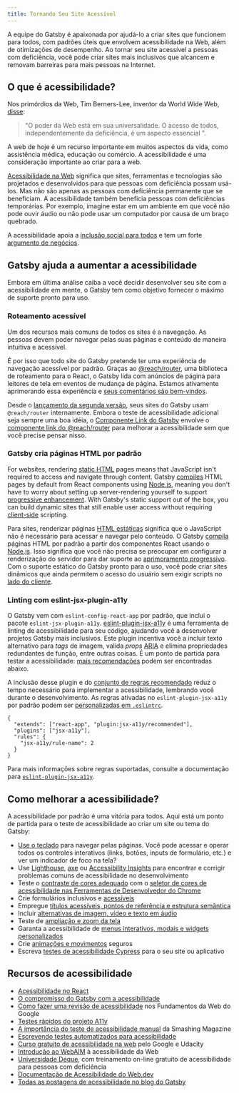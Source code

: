 ```yaml
---
title: Tornando Seu Site Acessível
---
```


A equipe do Gatsby é apaixonada por ajudá-lo a criar sites que funcionem para todos, com padrões úteis que envolvem acessibilidade na Web, além de otimizações de desempenho. Ao tornar seu site acessível a pessoas com deficiência, você pode criar sites mais inclusivos que alcancem e removam barreiras para mais pessoas na Internet.

## O que é acessibilidade?

Nos primórdios da Web, Tim Berners-Lee, inventor da World Wide Web, [disse](https://www.w3.org/Press/IPO-announce):

> "O poder da Web está em sua universalidade.
> O acesso de todos, independentemente da deficiência, é um aspecto essencial ".

A web de hoje é um recurso importante em muitos aspectos da vida, como assistência médica, educação ou comércio. A acessibilidade é uma consideração importante ao criar para a web.

[Acessibilidade na Web](https://www.w3.org/WAI/fundamentals/accessibility-intro/#what) significa que sites, ferramentas e tecnologias são projetados e desenvolvidos para que pessoas com deficiência possam usá-los. Mas não são apenas as pessoas com deficiência permanente que se beneficiam. A acessibilidade também beneficia pessoas com deficiências temporárias. Por exemplo, imagine estar em um ambiente em que você não pode ouvir áudio ou não pode usar um computador por causa de um braço quebrado.

A acessibilidade apoia a [inclusão social para todos](https://www.w3.org/standards/webdesign/accessibility#case) e tem um forte [argumento de negócios](https://www.w3.org/WAI/business-case/).

## Gatsby ajuda a aumentar a acessibilidade

Embora em última análise caiba a você decidir desenvolver seu site com a acessibilidade em mente, o Gatsby tem como objetivo fornecer o máximo de suporte pronto para uso.

### Roteamento acessível

Um dos recursos mais comuns de todos os sites é a navegação. As pessoas devem poder navegar pelas suas páginas e conteúdo de maneira intuitiva e acessível.

É por isso que todo site do Gatsby pretende ter uma experiência de navegação acessível por padrão. Graças ao [@reach/router](https://reach.tech/router), uma biblioteca de roteamento para o React, o Gatsby lida com anúncios de página para leitores de tela  em eventos de mudança de página. Estamos ativamente aprimorando essa experiência e [seus comentários são bem-vindos](/accessibility-statement/).

Desde o [lançamento da segunda versão](/blog/2018-09-17-gatsby-v2/), seus sites do Gatsby usam `@reach/router` internamente. Embora o teste de acessibilidade adicional seja sempre uma boa idéia, o [Componente Link do Gatsby](/docs/gatsby-link/) envolve o [componente link do @reach/router](https://reach.tech/router/api/Link) para melhorar a acessibilidade sem que você precise pensar nisso.

### Gatsby cria páginas HTML por padrão

For websites, rendering [static HTML](/docs/glossary#static) pages means that JavaScript isn't required to access and navigate through content. Gatsby [compiles](/docs/glossary#compiler) HTML pages by default from React components using [Node.js](/docs/glossary#nodejs), meaning you don't have to worry about setting up server-rendering yourself to support [progressive enhancement](/docs/glossary#progressive-enhancement). With Gatsby's static support out of the box, you can build dynamic sites that still enable user access without requiring [client-side](/docs/glossary#client-side) scripting.

Para sites, renderizar páginas [HTML estáticas](/docs/glossary#static) significa que o JavaScript não é necessário para acessar e navegar pelo conteúdo. O Gatsby [compila](/docs/glossary#compiler) páginas HTML por padrão a partir dos componentes React usando o [Node.js](/docs/glossary#nodejs). Isso significa que você não precisa se preocupar em configurar a renderização do servidor para dar suporte ao [aprimoramento progressivo](/docs/glossary#progressive-enhancement). Com o suporte estático do Gatsby pronto para o uso, você pode criar sites dinâmicos que ainda permitem o acesso do usuário sem exigir scripts no [lado do cliente](/docs/glossary#client-side).

### Linting com eslint-jsx-plugin-a11y

O Gatsby vem com `eslint-config-react-app` por padrão, que inclui o pacote `eslint-jsx-plugin-a11y`. [eslint-plugin-jsx-a11y](https://github.com/evcohen/eslint-plugin-jsx-a11y) é uma ferramenta de linting de acessibilidade para seu código, ajudando você a desenvolver projetos Gatsby mais inclusivos. Este plugin incentiva você a incluir texto alternativo para _tags_ de imagem, valida _props_ [ARIA](https://developer.mozilla.org/en-US/docs/Web/Accessibility/ARIA) e elimina propriedades redundantes de função, entre outras coisas. É um ponto de partida para testar a acessibilidade: [mais recomendações](#how-to-improve-accessibility) podem ser encontradas abaixo.

A inclusão desse plugin e do [conjunto de regras recomendado](https://github.com/facebook/create-react-app/tree/master/packages/eslint-config-react-app#accessibility-checks) reduz o tempo necessário para implementar a acessibilidade, lembrando você durante o desenvolvimento. As regras ativadas no `eslint-plugin-jsx-a11y` por padrão podem ser [personalizadas em `.eslintrc`](/docs/eslint/#configuring-eslint).

```json:title=.eslintrc
{
  "extends": ["react-app", "plugin:jsx-a11y/recommended"],
  "plugins": ["jsx-a11y"],
  "rules": {
    "jsx-a11y/rule-name": 2
  }
}
```

Para mais informações sobre regras suportadas, consulte a documentação para [`eslint-plugin-jsx-a11y`](https://github.com/evcohen/eslint-plugin-jsx-a11y).

## Como melhorar a acessibilidade?

A acessibilidade por padrão é uma vitória para todos. Aqui está um ponto de partida para o teste de acessibilidade ao criar um site ou tema do Gatsby:

- [Use o teclado](https://webaim.org/techniques/keyboard/) para navegar pelas páginas. Você pode acessar e operar todos os controles interativos (links, botões, inputs de formulário, etc.) e ver um indicador de foco na tela?
- Use [Lighthouse](https://developers.google.com/web/tools/lighthouse/), [axe](https://www.deque.com/axe/) ou [Accessibility Insights](https://accessibilityinsights.io/) para encontrar e corrigir problemas comuns de acessibilidade no desenvolvimento
- Teste o [contraste de cores adequado](https://dequeuniversity.com/tips/color-contrast) com o [seletor de cores de acessibilidade nas Ferramentas de Desenvolvedor do Chrome](https://developers.google.com/web/updates/2018/01/devtools#contrast)
- Crie formulários inclusivos e [acessíveis](/docs/building-a-contact-form#creating-an-accessible-form)
- Empregue [títulos acessíveis, pontos de referência e estrutura semântica](https://webaim.org/techniques/semanticstructure/)
- Incluir [alternativas de imagem, vídeo e texto em áudio](https://a11y-style-guide.com/style-guide/section-media.html)
- Teste de [ampliação e zoom da tela](https://axesslab.com/make-site-accessible-screen-magnifiers/)
- Garanta a acessibilidade de [menus interativos, modais e widgets personalizados](https://developer.mozilla.org/en-US/docs/Web/Accessibility/An_overview_of_accessible_web_applications_and_widgets)
- Crie [animações e movimentos](https://alistapart.com/article/designing-safer-web-animation-for-motion-sensitivity/) seguros
- Escreva [testes de acessibilidade Cypress](/docs/end-to-end-testing/#writing-tests) para o seu site ou aplicativo

## Recursos de acessibilidade

- [Acessibilidade no React](https://reactjs.org/docs/accessibility.html)
- [O compromisso do Gatsby com a acessibilidade](/blog/2019-04-18-gatsby-commitment-to-accessibility/)
- [Como fazer uma revisão de acessibilidade](https://developers.google.com/web/fundamentals/accessibility/how-to-review) nos Fundamentos da Web do Google
- [Testes rápidos do projeto A11y](https://a11yproject.com/#Quick-tests)
- [A importância do teste de acessibilidade manual](https://www.smashingmagazine.com/2018/09/importance-manual-accessibility-testing/) da Smashing Magazine
- [Escrevendo testes automatizados para acessibilidade](https://www.24a11y.com/2017/writing-automated-tests-accessibility/)
- [Curso gratuito de acessibilidade na web](https://www.udacity.com/course/web-accessibility--ud891) pelo Google e Udacity
- [Introdução ao WebAIM](https://webaim.org/intro/) à acessibilidade da Web
- [Universidade Deque](https://dequeuniversity.com), com treinamento on-line gratuito de acessibilidade para pessoas com deficiência
- [Documentação de Acessibilidade do Web.dev](https://web.dev/accessible)
- [Todas as postagens de acessibilidade no blog do Gatsby](/blog/tags/accessibility/)
